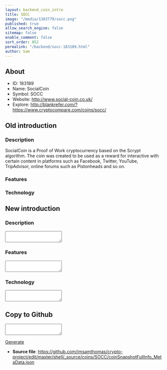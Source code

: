 ```yaml
---
layout: backend_coin_intro
title: SOCC
image: "/media/1383779/socc.png"
published: true
allow_search_engine: false
sitemap: false
enable_comment: false
sort_order: 852
permalink: "/backend/socc-183189.html"
author: Sam
---
```


## About

- ID: 183189
- Name: SocialCoin
- Symbol: SOCC
- Website: http://www.social-coin.co.uk/
- Explore: http://blankrefer.com/?https://www.cryptocompare.com/coins/socc/


## Old introduction

### Description

<p>SocialCoin is a Proof of Work cryptocurrency based on the Scrypt algorithm. The coin was created to be used as a reward for interactive with certain content in<span> platforms such as Facebook, Twitter, YouTube, TripAdvisor, online forums such as Pistonheads and so on.</span></p>

### Features


### Technology




## New introduction


### Description
<textarea id="meta_description" name="description"></textarea>

### Features
<textarea id="meta_features" name="features"></textarea>

### Technology
<textarea id="meta_technology" name="technology"></textarea>


## Copy to Github

<textarea id="coinsnapshotfullinfo_metadata"></textarea>

<a href="#gen" onclick="generateMetaDatJson()">Generate</a>

- **Source file**: <a href="https://github.com/imsamthomas/crypto-project/edit/master/shell/_source/coins/SOCC/coinSnapshotFullInfo_MetaData.json">https://github.com/imsamthomas/crypto-project/edit/master/shell/_source/coins/SOCC/coinSnapshotFullInfo_MetaData.json</a>

